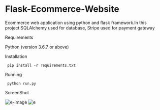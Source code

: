 # Flask-Ecommerce-Website

Ecommerce web application using python and flask framework.In this project SQLAlchemy used for database, Stripe used for payment gateway

Requirements

Python (version 3.6.7 or above)

Installation

     pip install -r requirements.txt
          
Running

     python run.py
     
     
ScreenShot

![e-image](https://user-images.githubusercontent.com/81793482/116085720-b8d59680-a6bc-11eb-966e-007f0d40ee9f.png)
![e](https://user-images.githubusercontent.com/81793482/116085731-bb37f080-a6bc-11eb-9e85-afceb38f3c5e.png)
